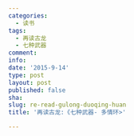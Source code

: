 ```yaml
---
categories:
  - 读书
tags:
  - 再读古龙
  - 七种武器
comment: 
info: 
date: '2015-9-14'
type: post
layout: post
published: false
sha: 
slug: re-read-gulong-duoqing-huan
title: '再读古龙:《七种武器- 多情环>'

---
```

